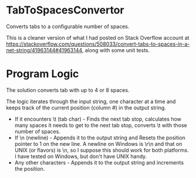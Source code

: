 # TabToSpacesConvertor
Converts tabs to a configurable number of spaces.

This is a cleaner version of what I had posted on Stack Overflow account at https://stackoverflow.com/questions/508033/convert-tabs-to-spaces-in-a-net-string/41963144#41963144, along with some unit tests.

# Program Logic

The solution converts tab with up to 4 or 8 spaces.

The logic iterates through the input string, one character at a time and keeps track of the current position (column #) in the output string.

* If it encounters \t (tab char) - Finds the next tab stop, calculates how many spaces it needs to get to the next tab stop, converts \t with those number of spaces.
* If \n (newline) - Appends it to the output string and Resets the position pointer to 1 on the new line. A newline on Windows is \r\n and that on UNIX (or flavors) is \n, so I suppose this should work for both platforms. I have tested on Windows, but don't have UNIX handy.
* Any other characters - Appends it to the output string and increments the position.